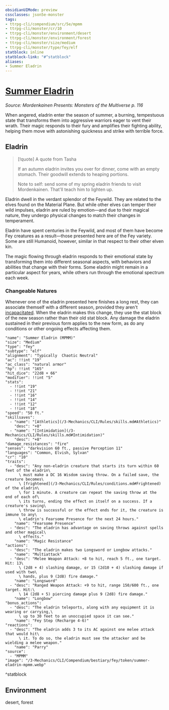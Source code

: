 ```yaml
---
obsidianUIMode: preview
cssclasses: json5e-monster
tags:
- ttrpg-cli/compendium/src/5e/mpmm
- ttrpg-cli/monster/cr/10
- ttrpg-cli/monster/environment/desert
- ttrpg-cli/monster/environment/forest
- ttrpg-cli/monster/size/medium
- ttrpg-cli/monster/type/fey/elf
statblock: inline
statblock-link: "#^statblock"
aliases:
- Summer Eladrin
---
```

# [Summer Eladrin](3-Mechanics\CLI\Compendium\bestiary\fey/summer-eladrin-mpmm.md)
*Source: Mordenkainen Presents: Monsters of the Multiverse p. 116*  

When angered, eladrin enter the season of summer, a burning, tempestuous state that transforms them into aggressive warriors eager to vent their wrath. Their magic responds to their fury and amplifies their fighting ability, helping them move with astonishing quickness and strike with terrible force.

## Eladrin

> [!quote] A quote from Tasha  
> 
> If an autumn eladrin invites you over for dinner, come with an empty stomach. Their goodwill extends to heaping portions.
> 
> Note to self: send some of my spring eladrin friends to visit Mordenkainen. That'll teach him to lighten up.

Eladrin dwell in the verdant splendor of the Feywild. They are related to the elves found on the Material Plane. But while other elves can temper their wild impulses, eladrin are ruled by emotion—and due to their magical nature, they undergo physical changes to match their changes in temperament.

Eladrin have spent centuries in the Feywild, and most of them have become Fey creatures as a result—those presented here are of the Fey variety. Some are still Humanoid, however, similar in that respect to their other elven kin.

The magic flowing through eladrin responds to their emotional state by transforming them into different seasonal aspects, with behaviors and abilities that change with their forms. Some eladrin might remain in a particular aspect for years, while others run through the emotional spectrum each week.

### Changeable Natures

Whenever one of the eladrin presented here finishes a long rest, they can associate themself with a different season, provided they aren't [incapacitated](/3-Mechanics/CLI/Rules/conditions.md#Incapacitated). When the eladrin makes this change, they use the stat block of the new season rather than their old stat block. Any damage the eladrin sustained in their previous form applies to the new form, as do any conditions or other ongoing effects affecting them.

```statblock
"name": "Summer Eladrin (MPMM)"
"size": "Medium"
"type": "fey"
"subtype": "elf"
"alignment": "Typically  Chaotic Neutral"
"ac": !!int "19"
"ac_class": "natural armor"
"hp": !!int "165"
"hit_dice": "22d8 + 66"
"modifier": !!int "5"
"stats":
  - !!int "19"
  - !!int "21"
  - !!int "16"
  - !!int "14"
  - !!int "12"
  - !!int "18"
"speed": "50 ft."
"skillsaves":
  - "name": "[Athletics](/3-Mechanics/CLI/Rules/skills.md#Athletics)"
    "desc": "+8"
  - "name": "[Intimidation](/3-Mechanics/CLI/Rules/skills.md#Intimidation)"
    "desc": "+8"
"damage_resistances": "fire"
"senses": "darkvision 60 ft., passive Perception 11"
"languages": "Common, Elvish, Sylvan"
"cr": "10"
"traits":
  - "desc": "Any non-eladrin creature that starts its turn within 60 feet of the eladrin\
      \ must make a DC 16 Wisdom saving throw. On a failed save, the creature becomes\
      \ [frightened](/3-Mechanics/CLI/Rules/conditions.md#Frightened) of the eladrin\
      \ for 1 minute. A creature can repeat the saving throw at the end of each of\
      \ its turns, ending the effect on itself on a success. If a creature's saving\
      \ throw is successful or the effect ends for it, the creature is immune to any\
      \ eladrin's Fearsome Presence for the next 24 hours."
    "name": "Fearsome Presence"
  - "desc": "The eladrin has advantage on saving throws against spells and other magical\
      \ effects."
    "name": "Magic Resistance"
"actions":
  - "desc": "The eladrin makes two Longsword or Longbow attacks."
    "name": "Multiattack"
  - "desc": "Melee Weapon Attack: +8 to hit, reach 5 ft., one target. Hit: 13\
      \ (2d8 + 4) slashing damage, or 15 (2d10 + 4) slashing damage if used with two\
      \ hands, plus 9 (2d8) fire damage."
    "name": "Longsword"
  - "desc": "Ranged Weapon Attack: +9 to hit, range 150/600 ft., one target. Hit:\
      \ 14 (2d8 + 5) piercing damage plus 9 (2d8) fire damage."
    "name": "Longbow"
"bonus_actions":
  - "desc": "The eladrin teleports, along with any equipment it is wearing or carrying,\
      \ up to 30 feet to an unoccupied space it can see."
    "name": "Fey Step (Recharge 4-6)"
"reactions":
  - "desc": "The eladrin adds 3 to its AC against one melee attack that would hit\
      \ it. To do so, the eladrin must see the attacker and be wielding a melee weapon."
    "name": "Parry"
"source":
  - "MPMM"
"image": "/3-Mechanics/CLI/Compendium/bestiary/fey/token/summer-eladrin-mpmm.webp"
```
^statblock

## Environment

desert, forest